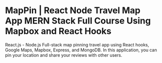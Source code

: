 # MapPin | React Node Travel Map App  MERN Stack Full Course Using Mapbox and React Hooks

React.js - Node.js Full-stack map pinning travel app using React hooks, Google Maps, Mapbox, Express, and MongoDB.
In this application, you can pin your location and share your reviews with other users.
